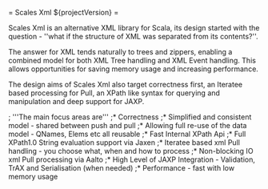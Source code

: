 = Scales Xml ${projectVersion} =

Scales Xml is an alternative XML library for Scala, its design started with the question - ''what if the structure of XML was separated from its contents?''.

The answer for XML tends naturally to trees and zippers, enabling a combined model for both XML Tree handling and XML Event handling.  This allows opportunities for saving memory usage and increasing performance.

The design aims of Scales Xml also target correctness first, an Iteratee based processing for Pull, an XPath like syntax for querying and manipulation and deep support for JAXP.

; '''The main focus areas are'''
;* Correctness
;* Simplified and consistent model - shared between push and pull
;* Allowing full re-use of the data model - QNames, Elems etc all reusable
;* Fast Internal XPath Api
;* Full XPath1.0 String evaluation support via Jaxen
;* Iteratee based xml Pull handling - you choose what, when and how to process
;* Non-blocking IO xml Pull processing via Aalto 
;* High Level of JAXP Integration - Validation, TrAX and Serialisation (when needed)
;* Performance - fast with low memory usage